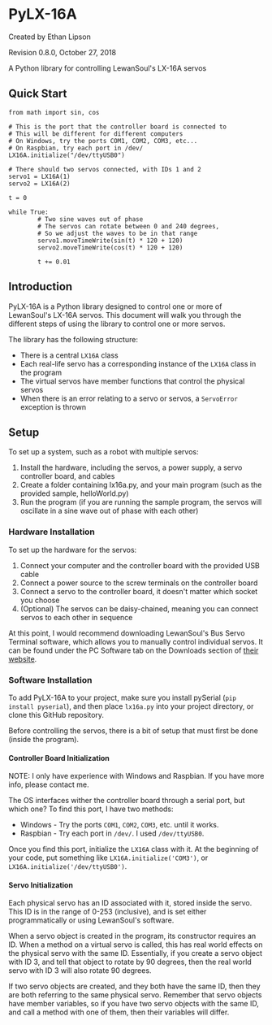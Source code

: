 # PyLX-16A

Created by Ethan Lipson

Revision 0.8.0, October 27, 2018

A Python library for controlling LewanSoul's LX-16A servos

## Quick Start

```
from math import sin, cos

# This is the port that the controller board is connected to
# This will be different for different computers
# On Windows, try the ports COM1, COM2, COM3, etc...
# On Raspbian, try each port in /dev/
LX16A.initialize("/dev/ttyUSB0")

# There should two servos connected, with IDs 1 and 2
servo1 = LX16A(1)
servo2 = LX16A(2)

t = 0

while True:
        # Two sine waves out of phase
        # The servos can rotate between 0 and 240 degrees,
        # So we adjust the waves to be in that range
        servo1.moveTimeWrite(sin(t) * 120 + 120)
        servo2.moveTimeWrite(cos(t) * 120 + 120)

        t += 0.01
```
## Introduction

PyLX-16A is a Python library designed to control one or more of LewanSoul's LX-16A servos. 
This document will walk you through the different steps of using the library to control one or more servos.

The library has the following structure:
* There is a central `LX16A` class
* Each real-life servo has a corresponding instance of the `LX16A` class in the program
* The virtual servos have member functions that control the physical servos
* When there is an error relating to a servo or servos, a `ServoError` exception is thrown

## Setup

To set up a system, such as a robot with multiple servos:
1. Install the hardware, including the servos, a power supply, a servo controller board, and cables
2. Create a folder containing lx16a.py, and your main program (such as the provided sample, helloWorld.py)
3. Run the program (if you are running the sample program, the servos will oscillate in a sine wave out of phase with each other)

### Hardware Installation

To set up the hardware for the servos:
1. Connect your computer and the controller board with the provided USB cable
2. Connect a power source to the screw terminals on the controller board
3. Connect a servo to the controller board, it doesn't matter which socket you choose
4. (Optional) The servos can be daisy-chained, meaning you can connect servos to each other in sequence

At this point, I would recommend downloading LewanSoul's Bus Servo Terminal software, which allows you to manually control individual servos. 
It can be found under the PC Software tab on the Downloads section of [their website](https://lewansoul.com/).

### Software Installation

To add PyLX-16A to your project, make sure you install pySerial (`pip install pyserial`), and then place `lx16a.py` 
into your project directory, or clone this GitHub repository.

Before controlling the servos, there is a bit of setup that must first be done (inside the program).

#### Controller Board Initialization

NOTE: I only have experience with Windows and Raspbian. If you have more info, please contact me.

The OS interfaces wither the controller board through a serial port, but which one? To find this port, I have two methods:
* Windows - Try the ports `COM1`, `COM2`, `COM3`, etc. until it works.
* Raspbian - Try each port in `/dev/`. I used `/dev/ttyUSB0`.

Once you find this port, initialize the `LX16A` class with it. At the beginning of your code, put something like 
`LX16A.initialize('COM3')`, or `LX16A.initialize('/dev/ttyUSB0')`.

#### Servo Initialization

Each physical servo has an ID associated with it, stored inside the servo. 
This ID is in the range of 0-253 (inclusive), and is set either programmatically or using LewanSoul's software.

When a servo object is created in the program, its constructor requires an ID. When a method on a virtual servo is called,
this has real world effects on the physical servo with the same ID. Essentially, if you create a servo object with ID 3,
and tell that object to rotate by 90 degrees, then the real world servo with ID 3 will also rotate 90 degrees.

If two servo objects are created, and they both have the same ID, then they are both referring to the same physical servo.
Remember that servo objects have member variables, so if you have two servo objects with the same ID, and call a method with one of them, then their variables will differ.
